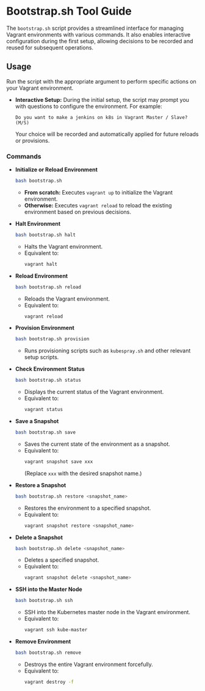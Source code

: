# Bootstrap.sh Tool Guide

The `bootstrap.sh` script provides a streamlined interface for managing Vagrant environments with various commands. It also enables interactive configuration during the first setup, allowing decisions to be recorded and reused for subsequent operations.

## Usage
Run the script with the appropriate argument to perform specific actions on your Vagrant environment.

- **Interactive Setup:**
  During the initial setup, the script may prompt you with questions to configure the environment. For example:
  ```
  Do you want to make a jenkins on k8s in Vagrant Master / Slave? (M/S)
  ```
  Your choice will be recorded and automatically applied for future reloads or provisions.

### Commands

- **Initialize or Reload Environment**
  ```bash
  bash bootstrap.sh
  ```
  - **From scratch:** Executes `vagrant up` to initialize the Vagrant environment.
  - **Otherwise:** Executes `vagrant reload` to reload the existing environment based on previous decisions.

- **Halt Environment**
  ```bash
  bash bootstrap.sh halt
  ```
  - Halts the Vagrant environment.
  - Equivalent to:
    ```bash
    vagrant halt
    ```

- **Reload Environment**
  ```bash
  bash bootstrap.sh reload
  ```
  - Reloads the Vagrant environment.
  - Equivalent to:
    ```bash
    vagrant reload
    ```

- **Provision Environment**
  ```bash
  bash bootstrap.sh provision
  ```
  - Runs provisioning scripts such as `kubespray.sh` and other relevant setup scripts.

- **Check Environment Status**
  ```bash
  bash bootstrap.sh status
  ```
  - Displays the current status of the Vagrant environment.
  - Equivalent to:
    ```bash
    vagrant status
    ```

- **Save a Snapshot**
  ```bash
  bash bootstrap.sh save
  ```
  - Saves the current state of the environment as a snapshot.
  - Equivalent to:
    ```bash
    vagrant snapshot save xxx
    ```
    (Replace `xxx` with the desired snapshot name.)

- **Restore a Snapshot**
  ```bash
  bash bootstrap.sh restore <snapshot_name>
  ```
  - Restores the environment to a specified snapshot.
  - Equivalent to:
    ```bash
    vagrant snapshot restore <snapshot_name>
    ```

- **Delete a Snapshot**
  ```bash
  bash bootstrap.sh delete <snapshot_name>
  ```
  - Deletes a specified snapshot.
  - Equivalent to:
    ```bash
    vagrant snapshot delete <snapshot_name>
    ```

- **SSH into the Master Node**
  ```bash
  bash bootstrap.sh ssh
  ```
  - SSH into the Kubernetes master node in the Vagrant environment.
  - Equivalent to:
    ```bash
    vagrant ssh kube-master
    ```

- **Remove Environment**
  ```bash
  bash bootstrap.sh remove
  ```
  - Destroys the entire Vagrant environment forcefully.
  - Equivalent to:
    ```bash
    vagrant destroy -f
    ```

